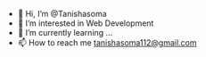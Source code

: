 - 👋 Hi, I’m @Tanishasoma
- 👀 I’m interested in Web Development
- 🌱 I’m currently learning ...
- 📫 How to reach me  tanishasoma112@gmail.com

<!---
Tanishasoma/Tanishasoma is a ✨ special ✨ repository because its `README.md` (this file) appears on your GitHub profile.
You can click the Preview link to take a look at your changes.
--->
